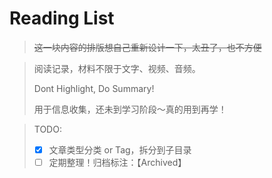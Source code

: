 # Reading List

> ~~这一块内容的排版想自己重新设计一下，太丑了，也不方便~~

> 阅读记录，材料不限于文字、视频、音频。
>
> Dont Highlight, Do Summary!
>
> 用于信息收集，还未到学习阶段～真的用到再学！

> TODO:
>
> - [x] 文章类型分类 or Tag，拆分到子目录
> - [ ] 定期整理！归档标注：【Archived】
